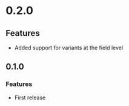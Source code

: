 # 0.2.0

## Features

 * Added support for variants at the field level

## 0.1.0

### Features

 * First release
